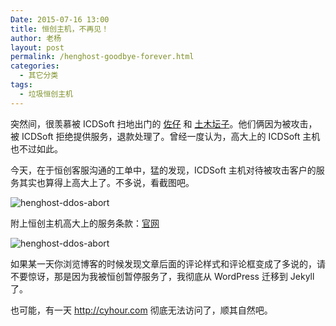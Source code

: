 ```yaml
---
Date: 2015-07-16 13:00
title: 恒创主机，不再见！
author: 老杨
layout: post
permalink: /henghost-goodbye-forever.html
categories:
  - 其它分类
tags:
  - 垃圾恒创主机
---
```

突然间，很羡慕被 ICDSoft 扫地出门的 [佐仔](https://www.jinbo123.com/) 和 [土木坛子](https://tumutanzi.com/archives/14201)。他们俩因为被攻击，被 ICDSoft 拒绝提供服务，退款处理了。曾经一度认为，高大上的 ICDSoft 主机也不过如此。

今天，在于恒创客服沟通的工单中，猛的发现，ICDSoft 主机对待被攻击客户的服务其实也算得上高大上了。不多说，看截图吧。

![ henghost-ddos-abort ](//cyhour.com/wp-content/uploads/2015/07/henghost-ddos-abort.png)

附上恒创主机高大上的服务条款：[官网](http://www.henghost.com/tos.php)

![ henghost-ddos-abort ](//cyhour.com/wp-content/uploads/2015/07/henghost-ddos-abort.png)

如果某一天你浏览博客的时候发现文章后面的评论样式和评论框变成了多说的，请不要惊讶，那是因为我被恒创暂停服务了，我彻底从 WordPress 迁移到 Jekyll 了。

也可能，有一天 http://cyhour.com 彻底无法访问了，顺其自然吧。